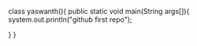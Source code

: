 class yaswanth(){
public static void main(String args[]){
system.out.println("github first repo");

}
}
